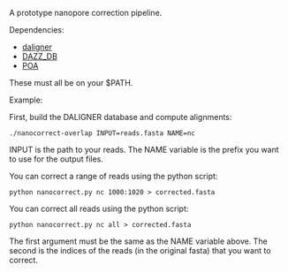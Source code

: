 A prototype nanopore correction pipeline.

Dependencies:

* [daligner](https://github.com/thegenemyers/DALIGNER)
* [DAZZ_DB](https://github.com/thegenemyers/DAZZ_DB)
* [POA](http://sourceforge.net/projects/poamsa/)

These must all be on your $PATH.

Example:

First, build the DALIGNER database and compute alignments:

```./nanocorrect-overlap INPUT=reads.fasta NAME=nc```

INPUT is the path to your reads. 
The NAME variable is the prefix you want to use for the output files.

You can correct a range of reads using the python script:

```python nanocorrect.py nc 1000:1020 > corrected.fasta```

You can correct all reads using the python script:

```python nanocorrect.py nc all > corrected.fasta```

The first argument must be the same as the NAME variable above. 
The second is the indices of the reads (in the original fasta) that you want to correct.
